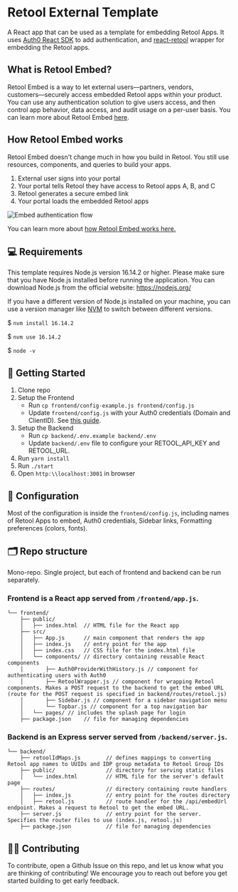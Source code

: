 # Retool External Template

A React app that can be used as a template for embedding Retool Apps. It uses [Auth0 React SDK](https://auth0.github.io/auth0-react/) to add authentication, and [react-retool](https://www.npmjs.com/package/react-retool) wrapper for embedding the Retool apps. 

## What is Retool Embed?
Retool Embed is a way to let external users––partners, vendors, customers––securely access embedded Retool apps within your product. You can use any authentication solution to give users access, and then control app behavior, data access, and audit usage on a per-user basis. You can learn more about Retool Embed [here](https://docs.retool.com/docs/embed-retool-apps).

## How Retool Embed works
Retool Embed doesn't change much in how you build in Retool. You still use resources, components, and queries to build your apps.

1. External user signs into your portal
2. Your portal tells Retool they have access to Retool apps A, B, and C
3. Retool generates a secure embed link
4. Your portal loads the embedded Retool apps

![Embed authentication flow](https://d3399nw8s4ngfo.cloudfront.net/docs/856194b2-a71a-4da6-a5a4-b3fd6225d835.png)

You can learn more about [how Retool Embed works here.](https://docs.retool.com/docs/retool-embed#how-retool-embed-works)

## 💻 Requirements

This template requires Node.js version 16.14.2 or higher. Please make sure that you have Node.js installed before running the application. You can download Node.js from the official website: https://nodejs.org/

If you have a different version of Node.js installed on your machine, you can use a version manager like [NVM](https://github.com/nvm-sh/nvm#installing-and-updating) to switch between different versions. 

$ `nvm install 16.14.2`

$ `nvm use 16.14.2`

$ `node -v`

## 🚀 Getting Started

1. Clone repo
2. Setup the Frontend
    - Run `cp frontend/config-example.js frontend/config.js` 
    - Update `frontend/config.js` with your Auth0 credentials (Domain and ClientID). See [this guide](https://auth0.com/docs/quickstart/spa/react#configure-auth0).
3. Setup the Backend
    - Run `cp backend/.env.example backend/.env` 
    - Update `backend/.env` file to configure your RETOOL_API_KEY and RETOOL_URL.
4. Run `yarn install`
5. Run `./start`
6. Open `http:\\localhost:3001` in browser

## 🔧 Configuration
Most of the configuration is inside the `frontend/config.js`, including names of Retool Apps to embed, Auth0 credentials, Sidebar links, Formatting preferences (colors, fonts). 

## 🗂️ Repo structure
Mono-repo. Single project, but each of frontend and backend can be run separately.

### Frontend is a React app served from `/frontend/app.js`.

```
└── frontend/
    ├── public/
    │   ├── index.html  // HTML file for the React app
    ├── src/
    │   ├── App.js      // main component that renders the app
    │   ├── index.js    // entry point for the app
    │   ├── index.css   // CSS file for the index.html file
    │   └── components/ // directory containing reusable React components
    │       ├── Auth0ProviderWithHistory.js // component for authenticating users with Auth0
    │       ├── RetoolWrapper.js // component for wrapping Retool components. Makes a POST request to the backend to get the embed URL (route for the POST request is specified in backend/routes/retool.js)
    │       ├── Sidebar.js // component for a sidebar navigation menu
    │       └── Topbar.js // component for a top navigation bar
    │   └── pages/ // includes the splash page for login    
    ├── package.json    // file for managing dependencies
```

### Backend is an Express server served from `/backend/server.js`.

```
└── backend/
    ├── retoolIdMaps.js        // defines mappings to converting Retool app names to UUIDs and IDP group metadata to Retool Group IDs
    ├── public/                // directory for serving static files
    │   └── index.html         // HTML file for the server's default page
    ├── routes/                // directory containing route handlers
    │   ├── index.js           // entry point for the routes directory
    │   ├── retool.js          // route handler for the /api/embedUrl endpoint. Makes a request to Retool to get the embed URL.
    ├── server.js              // entry point for the server. Specifies the router files to use (index.js, retool.js)
    ├── package.json           // file for managing dependencies
```

## 👩‍💻 Contributing

To contribute, open a Github Issue on this repo, and let us know what you are thinking of contributing! We encourage you to reach out before you get started building to get early feedback.
